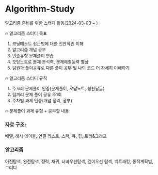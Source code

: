 # Algorithm-Study
알고리즘 준비를 위한 스터디 활동(2024-03-03 ~ )

🔥 알고리즘 스터디 목표
1. 코딩테스트 접근법에 대한 전반적인 이해
2. 알고리즘 개념 공부 
3. 빈출유형 문제풀이 연습
4. 오답노트로 문제 분석력, 문제해결능력 향상 
5. 팀원과 풀이공유로 다른 풀이 공부 및 나의 코드 더 자세히 이해하기

🔥 알고리즘 스터디 규칙 
1. 주 6회 문제풀이 인증(문제풀이, 오답노트, 칭찬답글)
2. 팀끼리 문제 풀이 공유 주1회
3. 주차별 과제 인증(개념 정리, 공부)

🔥 문제풀이 과제 유형 + 공부할 내용
### 자료 구조:
배열, 해시 테이블, 연결 리스트, 스택, 큐, 힙, 트리&그래프
### 알고리즘
이진탐색, 완전탐색, 정력, 재귀, 너비우선탐색, 깊이우선 탐색, 백트래킹, 동적계획법, 그리디


